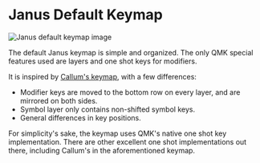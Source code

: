# Janus Default Keymap

![Janus default keymap image](https://i.imgur.com/7FevUIZh.png)

The default Janus keymap is simple and organized. The only QMK special features used are layers and one shot keys for modifiers.

It is inspired by [Callum's keymap](https://github.com/qmk/qmk_firmware/tree/master/users/callum), with a few differences:

* Modifier keys are moved to the bottom row on every layer, and are mirrored on both sides.
* Symbol layer only contains non-shifted symbol keys.
* General differences in key positions.

For simplicity's sake, the keymap uses QMK's native one shot key implementation. There are other excellent one shot implementations out there, including Callum's in the aforementioned keymap.